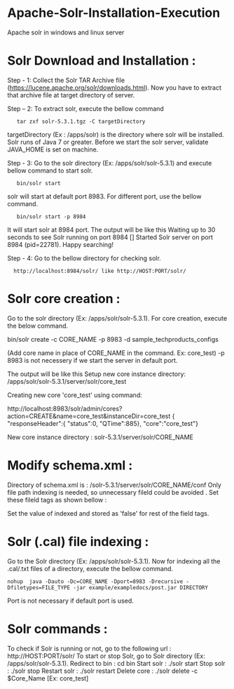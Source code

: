 # Apache-Solr-Installation-Execution
Apache solr in windows and linux server

# Solr Download and Installation :
Step - 1: Collect the Solr TAR Archive file (https://lucene.apache.org/solr/downloads.html). Now you have to extract that archive file at target directory of server.

Step – 2: To extract solr, execute the bellow command 

       tar zxf solr-5.3.1.tgz -C targetDirectory
       
targetDirectory (Ex : /apps/solr)  is the directory where solr will be installed. Solr runs of Java 7 or          greater. Before we start the solr server, validate JAVA_HOME is set on machine.

Step - 3: Go to the solr directory (Ex: /apps/solr/solr-5.3.1) and execute bellow command to start solr.

       bin/solr start
solr will start at default port 8983. For different port, use the bellow command.

       bin/solr start -p 8984
       
It will start solr at 8984 port. The output will be like this
        Waiting up to 30 seconds to see Solr running on port 8984 [\]
       Started Solr server on port 8984 (pid=22781). Happy searching!

Step - 4: Go to the bellow directory for checking solr.

      http://localhost:8984/solr/ like http://HOST:PORT/solr/
      
# Solr core creation : 
Go to the solr directory (Ex: /apps/solr/solr-5.3.1).
For core creation, execute the below command.

bin/solr create -c CORE_NAME -p 8983 -d sample_techproducts_configs

(Add core name in place of CORE_NAME in the command. Ex: core_test)
 -p 8983 is not necessery if we start the server in default port.
 
The output will be like this
Setup new core instance directory:
/apps/solr/solr-5.3.1/server/solr/core_test

Creating new core 'core_test' using command:

http://localhost:8983/solr/admin/cores?action=CREATE&name=core_test&instanceDir=core_test
{
  "responseHeader":{
    "status":0,
    "QTime":885},
  "core":"core_test"}
  
New core instance directory : solr-5.3.1/server/solr/CORE_NAME

# Modify schema.xml :

Directory of schema.xml is : /solr-5.3.1/server/solr/CORE_NAME/conf
Only file path indexing is needed, so unnecessary fileld could be avoided . Set these fileld tags as shown bellow :

 <field name="_version_" type="long" indexed="true" stored="true"/>
<field name="_root_" type="string" indexed="true" stored="false"/>
<field name="id" type="string" indexed="true" stored="true" required="true" multiValued="false" />
<field name="store" type="location" indexed="true" stored="true"/>
<field name="url" type="text_general" indexed="false" stored="false"/>
<field name="links" type="string" indexed="true" stored="true" multiValued="true"/>
 <field name="_src_" type="string" indexed="false" stored="true"/>
<field name="includes" type="text_general" indexed="true" stored="true" termVectors="true" termPositions="true" termOffsets="true" />

Set the value of indexed and stored as 'false' for rest of the field tags.

# Solr (.cal) file indexing :
Go to the Solr directory (Ex: /apps/solr/solr-5.3.1).
Now for indexing all the .cal/.txt files of a directory, execute the bellow command.

    nohup  java -Dauto -Dc=CORE_NAME -Dport=8983 -Drecursive -Dfiletypes=FILE_TYPE -jar example/exampledocs/post.jar DIRECTORY
    
Port is not necessary if default port is used.

# Solr commands :
To check if Solr is running or not, go to the following url : http://HOST:PORT/solr/
To start or stop Solr, go to Solr directory (Ex: /apps/solr/solr-5.3.1).
Redirect to bin : cd bin
Start solr : ./solr start
Stop solr : ./solr stop
Restart solr : ./solr restart
Delete core : ./solr delete -c $Core_Name [Ex: core_test]


